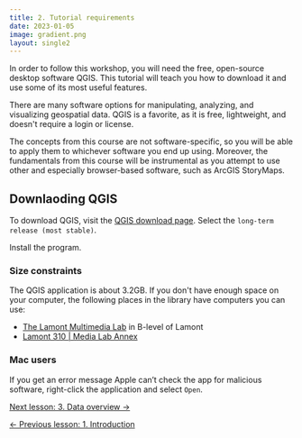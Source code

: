 ```yaml
---
title: 2. Tutorial requirements
date: 2023-01-05
image: gradient.png
layout: single2
---
```


In order to follow this workshop, you will need the free, open-source desktop software QGIS. This tutorial will teach you how to download it and use some of its most useful features. 

There are many software options for manipulating, analyzing, and visualizing geospatial data. QGIS is a favorite, as it is free, lightweight, and doesn't require a login or license. 

 The concepts from this course are not software-specific, so you will be able to apply them to whichever software you end up using. Moreover, the fundamentals from this course will be instrumental as you attempt to use other and especially browser-based software, such as ArcGIS StoryMaps.

 ## Downlaoding QGIS

To download QGIS, visit the [QGIS download page](https://www.qgis.org/en/site/forusers/download.html). Select the `long-term release (most stable)`.

Install the program. 

### Size constraints
The QGIS application is about 3.2GB. If you don't have enough space on your computer, the following places in the library have computers you can use:
- [The Lamont Multimedia Lab](https://library.harvard.edu/services-tools/lamont-multimedia-lab) in B-level of Lamont 
- [Lamont 310 | Media Lab Annex](https://library.harvard.edu/spaces?room=196&room_type=481)


### Mac users
If you get an error message Apple can’t check the app for malicious software, right-click the application and select `Open`.


[Next lesson: 3. Data overview →](/resources/new-to-gis/workshop/data-overview/)

[← Previous lesson: 1. Introduction](/resources/new-to-gis/workshop/introduction/)